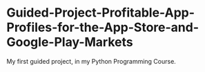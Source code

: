 # Guided-Project-Profitable-App-Profiles-for-the-App-Store-and-Google-Play-Markets
My first guided project, in my Python Programming Course.
